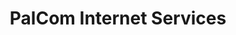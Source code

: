---
title: "PalCom Internet Services"
url: /puerto-princesa/palcom-internet-services/
shop: computer
---